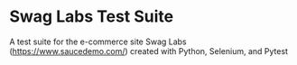 # Swag Labs Test Suite 

A test suite for the e-commerce site Swag Labs (https://www.saucedemo.com/) created with Python, Selenium, and Pytest

